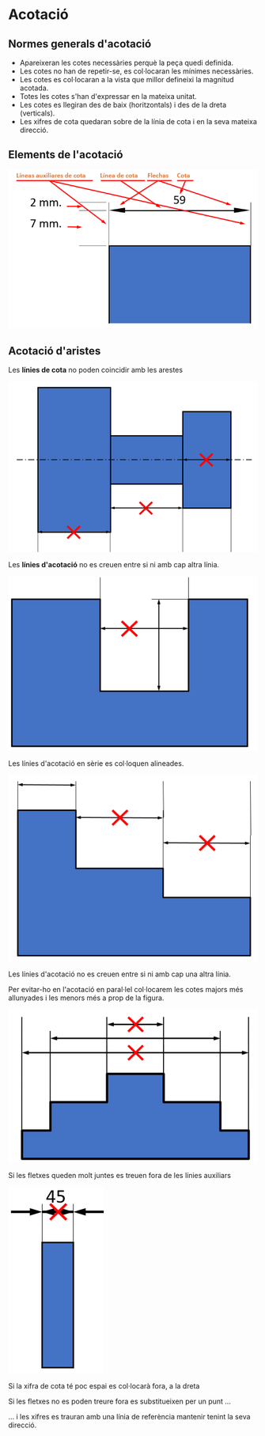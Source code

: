 # Acotació

## Normes generals d'acotació

- Apareixeran les cotes necessàries perquè la peça
quedi definida.
- Les cotes no han de repetir-se, es col·locaran les
mínimes necessàries.
- Les cotes es col·locaran a la vista que millor defineixi
la magnitud acotada.
- Totes les cotes s'han d'expressar en la mateixa unitat.
- Les cotes es llegiran des de baix (horitzontals) i
des de la dreta (verticals).
- Les xifres de cota quedaran sobre de la línia de
cota i en la seva mateixa direcció.

## Elements de l'acotació

![imagen](img/2019-10-07-15-27-41.png)

## Acotació d'aristes

Les **línies de cota** no poden coincidir amb les arestes

![imagen](img/2019-10-07-15-28-29.png)

Les **línies d'acotació** no es creuen entre si ni amb cap altra línia.

![imagen](img/2019-10-07-15-28-46.png)

Les línies d'acotació en sèrie es col·loquen alineades.

![imagen](img/2019-10-07-15-29-00.png)

Les línies d'acotació no es creuen entre si ni amb cap
una altra línia.

Per evitar-ho en l'acotació en paral·lel col·locarem les cotes majors més allunyades i les menors més a prop de la figura.

![imagen](img/2019-10-07-15-29-19.png)

Si les fletxes queden molt
juntes es treuen fora de les
línies auxiliars

![imagen](img/2019-10-07-15-29-55.png)

Si la xifra de cota té poc
espai es col·locarà fora, a la
dreta

Si les fletxes no es poden treure
fora es substitueixen per un punt ...

... i les xifres es trauran amb una línia
de referència mantenir tenint la seva direcció.
